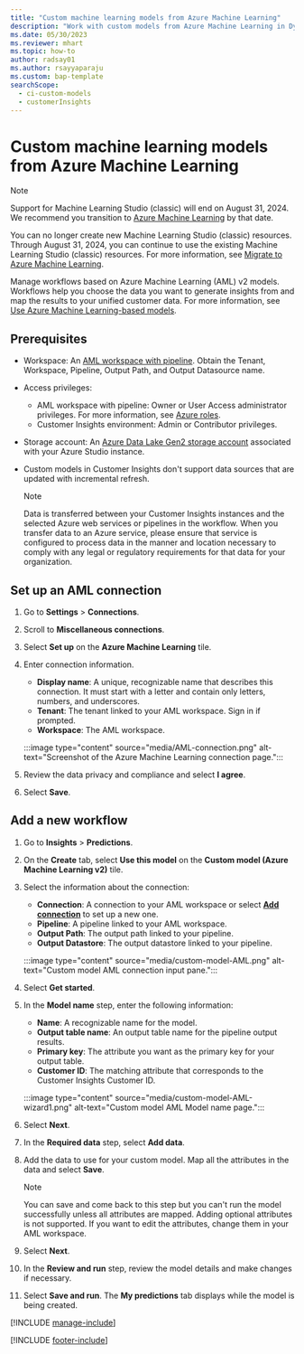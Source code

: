 ```yaml
---
title: "Custom machine learning models from Azure Machine Learning"
description: "Work with custom models from Azure Machine Learning in Dynamics 365 Customer Insights."
ms.date: 05/30/2023
ms.reviewer: mhart
ms.topic: how-to
author: radsay01
ms.author: rsayyaparaju
ms.custom: bap-template
searchScope: 
  - ci-custom-models
  - customerInsights
---
```


# Custom machine learning models from Azure Machine Learning

> [!NOTE]
> Support for Machine Learning Studio (classic) will end on August 31, 2024. We recommend you transition to [Azure Machine Learning](/azure/machine-learning/overview-what-is-azure-machine-learning) by that date.
>
> You can no longer create new Machine Learning Studio (classic) resources. Through August 31, 2024, you can continue to use the existing Machine Learning Studio (classic) resources. For more information, see [Migrate to Azure Machine Learning](/azure/machine-learning/migrate-overview).  

 Manage workflows based on Azure Machine Learning (AML) v2 models. Workflows help you choose the data you want to generate insights from and map the results to your unified customer data. For more information, see [Use Azure Machine Learning-based models](azure-machine-learning-experiments.md).

## Prerequisites

- Workspace: An [AML workspace with pipeline](/azure/machine-learning/concept-ml-pipelines). Obtain the Tenant, Workspace, Pipeline, Output Path, and Output Datasource name.
- Access privileges:
  - AML workspace with pipeline: Owner or User Access administrator privileges. For more information, see [Azure roles](/azure/role-based-access-control/rbac-and-directory-admin-roles).
  - Customer Insights environment: Admin or Contributor privileges.
- Storage account: An [Azure Data Lake Gen2 storage account](/azure/storage/blobs/data-lake-storage-quickstart-create-account) associated with your Azure Studio instance.
- Custom models in Customer Insights don't support data sources that are updated with incremental refresh.

  > [!NOTE]
  > Data is transferred between your Customer Insights instances and the selected Azure web services or pipelines in the workflow. When you transfer data to an Azure service, please ensure that service is configured to process data in the manner and location necessary to comply with any legal or regulatory requirements for that data for your organization.

## Set up an AML connection

1. Go to **Settings** > **Connections**.

1. Scroll to **Miscellaneous connections**.

1. Select **Set up** on the **Azure Machine Learning** tile.

1. Enter connection information.

   - **Display name**: A unique, recognizable name that describes this connection. It must start with a letter and contain only letters, numbers, and underscores.
   - **Tenant**: The tenant linked to your AML workspace. Sign in if prompted.
   - **Workspace**: The AML workspace.

   :::image type="content" source="media/AML-connection.png" alt-text="Screenshot of the Azure Machine Learning connection page.":::

1. Review the data privacy and compliance and select **I agree**.

1. Select **Save**.

## Add a new workflow

1. Go to **Insights** > **Predictions**.

1. On the **Create** tab, select **Use this model** on the **Custom model (Azure Machine Learning v2)** tile.

1. Select the information about the connection:

   - **Connection**: A connection to your AML workspace or select [**Add connection**](#set-up-an-aml-connection) to set up a new one.
   - **Pipeline**: A pipeline linked to your AML workspace.
   - **Output Path**: The output path linked to your pipeline.
   - **Output Datastore**: The output datastore linked to your pipeline.

   :::image type="content" source="media/custom-model-AML.png" alt-text="Custom model AML connection input pane.":::

1. Select **Get started**.

1. In the **Model name** step, enter the following information:

   - **Name**: A recognizable name for the model.
   - **Output table name**: An output table name for the pipeline output results.
   - **Primary key**: The attribute you want as the primary key for your output table.
   - **Customer ID**: The matching attribute that corresponds to the Customer Insights Customer ID.

   :::image type="content" source="media/custom-model-AML-wizard1.png" alt-text="Custom model AML Model name page.":::

1. Select **Next**.

1. In the **Required data** step, select **Add data**.

1. Add the data to use for your custom model. Map all the attributes in the data and select **Save**.

   > [!NOTE]
   > You can save and come back to this step but you can't run the model successfully unless all attributes are mapped. Adding optional attributes is not supported. If you want to edit the attributes, change them in your AML workspace.

1. Select **Next**.

1. In the **Review and run** step, review the model details and make changes if necessary.

1. Select **Save and run**. The **My predictions** tab displays while the model is being created.

[!INCLUDE [manage-include](includes/custom-models-manage.md)]

[!INCLUDE [footer-include](includes/footer-banner.md)]
